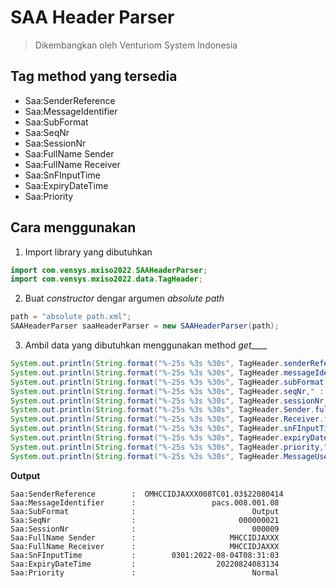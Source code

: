 # SAA Header Parser

> Dikembangkan oleh Venturiom System Indonesia

## Tag method yang tersedia
* Saa:SenderReference
* Saa:MessageIdentifier
* Saa:SubFormat
* Saa:SeqNr
* Saa:SessionNr
* Saa:FullName Sender
* Saa:FullName Receiver
* Saa:SnFInputTime
* Saa:ExpiryDateTime
* Saa:Priority

## Cara menggunakan
1. Import library yang dibutuhkan
```java
import com.vensys.mxiso2022.SAAHeaderParser;
import com.vensys.mxiso2022.data.TagHeader;
```

2. Buat *constructor* dengar argumen *absolute path*
```java
path = "absolute path.xml";
SAAHeaderParser saaHeaderParser = new SAAHeaderParser(path);
```

3. Ambil data yang dibutuhkan menggunakan method *get____*
```java
System.out.println(String.format("%-25s %3s %30s", TagHeader.senderReference," : ",saaHeaderParser.getSenderReference()));
System.out.println(String.format("%-25s %3s %30s", TagHeader.messageIdentifier," : ",saaHeaderParser.getMessageIdentifier()));
System.out.println(String.format("%-25s %3s %30s", TagHeader.subFormat," : ",saaHeaderParser.getSubFormat()));
System.out.println(String.format("%-25s %3s %30s", TagHeader.seqNr," : ",saaHeaderParser.getSeqNr()));
System.out.println(String.format("%-25s %3s %30s", TagHeader.sessionNr," : ",saaHeaderParser.getSessionNr()));
System.out.println(String.format("%-25s %3s %30s", TagHeader.Sender.fullName+" Sender"," : ",saaHeaderParser.getSenderFullName()));
System.out.println(String.format("%-25s %3s %30s", TagHeader.Receiver.fullName+" Receiver"," : ",saaHeaderParser.getReceiverFullName()));
System.out.println(String.format("%-25s %3s %30s", TagHeader.snFInputTime," : ",saaHeaderParser.getSnFInputTime()));
System.out.println(String.format("%-25s %3s %30s", TagHeader.expiryDateTime," : ",saaHeaderParser.getExpiryDateTime()));
System.out.println(String.format("%-25s %3s %30s", TagHeader.priority," : ",saaHeaderParser.getPriority()));
System.out.println(String.format("%-25s %3s %30s", TagHeader.MessageUserReference.MUR," : ",saaHeaderParser.getMessageUserReference()));
```

**Output**
```text
Saa:SenderReference        :  OMHCCIDJAXXX008TC01.03$22080414
Saa:MessageIdentifier      :                 pacs.008.001.08
Saa:SubFormat              :                          Output
Saa:SeqNr                  :                       000000021
Saa:SessionNr              :                          000009
Saa:FullName Sender        :                     MHCCIDJAXXX
Saa:FullName Receiver      :                     MHCCIDJAXXX
Saa:SnFInputTime           :        0301:2022-08-04T08:31:03
Saa:ExpiryDateTime         :                  20220824083134
Saa:Priority               :                          Normal
```